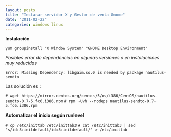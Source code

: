 ```yaml
---
layout: posts
title: "Instarar servidor X y Gestor de venta Gnome"
date: "2011-02-22"
categories: windows linux
---
```


**Instalación**

`yum groupinstall "X Window System" "GNOME Desktop Environment"`

_Posibles error de dependencias en algunas versiones o en instalaciones muy reducidas_

`Error: Missing Dependency: libgaim.so.0 is needed by package nautilus-sendto`

Las solución es :

`# wget https://mirror.centos.org/centos/5/os/i386/CentOS/nautilus-sendto-0.7-5.fc6.i386.rpm` `# rpm -Uvh --nodeps nautilus-sendto-0.7-5.fc6.i386.rpm`

**Automatizar el inicio según runlevel**

`# cp /etc/inittab /etc/inittab3` `# cat /etc/inittab3 | sed "s/id:3:initdefault/id:5:initdefault/" > /etc/inittab`
